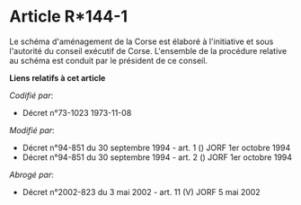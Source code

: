 # Article R*144-1

Le schéma d'aménagement de la Corse est élaboré à l'initiative et sous l'autorité du conseil exécutif de Corse. L'ensemble de
la procédure relative au schéma est conduit par le président de ce conseil.

**Liens relatifs à cet article**

_Codifié par_:

  - Décret n°73-1023 1973-11-08

_Modifié par_:

  - Décret n°94-851 du 30 septembre 1994 - art. 1 () JORF 1er octobre 1994
  - Décret n°94-851 du 30 septembre 1994 - art. 2 () JORF 1er octobre 1994

_Abrogé par_:

  - Décret n°2002-823 du 3 mai 2002 - art. 11 (V) JORF 5 mai 2002
